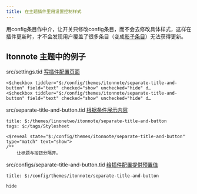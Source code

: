 ```yaml
---
title: 在主题插件里用设置控制样式
---
```


用config条目作中介，让开关只修改config条目，而不会去修改具体样式，这样在插件更新时，才不会发现用户覆盖了很多条目（变成[影子条目](#%E5%BD%B1%E5%AD%90%E6%9D%A1%E7%9B%AE)）无法获得更新。

## Itonnote 主题中的例子

‎src/settings.tid [写插件配置页面](#%E5%86%99%E6%8F%92%E4%BB%B6%E9%85%8D%E7%BD%AE%E9%A1%B5%E9%9D%A2)

```tid
<$checkbox tiddler="$:/config/themes/itonnote/separate-title-and-button" field="text" checked="show" unchecked="hide" d…
<$checkbox tiddler="$:/config/themes/itonnote/separate-title-and-button" field="text" checked="show" unchecked="hide" d…
```

‎src/separate-title-and-button.tid [根据条件展示内容](#%E6%A0%B9%E6%8D%AE%E6%9D%A1%E4%BB%B6%E5%B1%95%E7%A4%BA%E5%86%85%E5%AE%B9)

```tid
title: $:/themes/linonetwo/itonnote/separate-title-and-button
tags: $:/tags/Stylesheet

<$reveal state="$:/config/themes/itonnote/separate-title-and-button" type="match" text="show">
/**
	让标题与按钮分隔开。
```

‎src/configs/separate-title-and-button.tid [给插件配置提供预置值](#%E7%BB%99%E6%8F%92%E4%BB%B6%E9%85%8D%E7%BD%AE%E6%8F%90%E4%BE%9B%E9%A2%84%E7%BD%AE%E5%80%BC)

```tid
title: $:/config/themes/itonnote/separate-title-and-button

hide
```